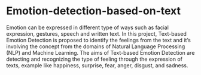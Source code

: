 # Emotion-detection-based-on-text
Emotion can be expressed in different type of ways such as facial expression, gestures, speech and written text. In this project, Text-based Emotion Detection is proposed to identify the feelings from the text and it’s involving the concept from the domains of Natural Language Processing (NLP) and Machine Learning. The aims of Text-based Emotion Detection are detecting and recognizing the type of feeling through the expression of texts, example like happiness, surprise, fear, anger, disgust, and sadness. 
